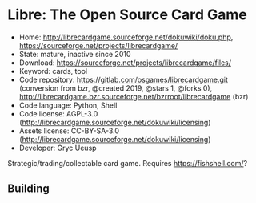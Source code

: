 # Libre: The Open Source Card Game

- Home: http://librecardgame.sourceforge.net/dokuwiki/doku.php, https://sourceforge.net/projects/librecardgame/
- State: mature, inactive since 2010
- Download: https://sourceforge.net/projects/librecardgame/files/
- Keyword: cards, tool
- Code repository: https://gitlab.com/osgames/librecardgame.git (conversion from bzr, @created 2019, @stars 1, @forks 0), http://librecardgame.bzr.sourceforge.net/bzrroot/librecardgame (bzr)
- Code language: Python, Shell
- Code license: AGPL-3.0 (http://librecardgame.sourceforge.net/dokuwiki/licensing)
- Assets license: CC-BY-SA-3.0 (http://librecardgame.sourceforge.net/dokuwiki/licensing)
- Developer: Gryc Ueusp

Strategic/trading/collectable card game.
Requires https://fishshell.com/?

## Building
